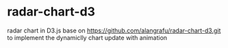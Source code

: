 radar-chart-d3
==============

radar chart in D3.js base on https://github.com/alangrafu/radar-chart-d3.git to implement the dynamiclly chart update with animation
